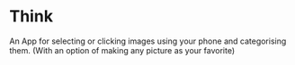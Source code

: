 # Think

An App for selecting or clicking images using your phone and categorising them. (With an option of making any picture as your favorite)
